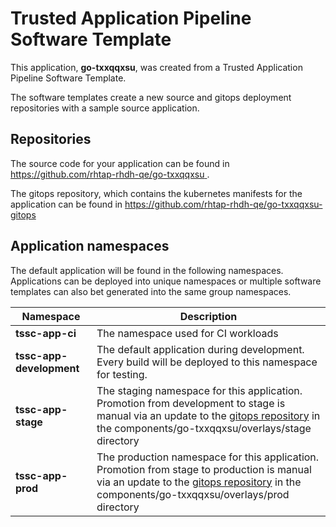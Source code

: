 # Trusted Application Pipeline Software Template

This application, **go-txxqqxsu**, was created from a Trusted Application Pipeline Software Template.

The software templates create a new source and gitops deployment repositories with a sample source application. 

## Repositories

The source code for your application can be found in [https://github.com/rhtap-rhdh-qe/go-txxqqxsu ](https://github.com/rhtap-rhdh-qe/go-txxqqxsu ).
 
The gitops repository, which contains the kubernetes manifests for the application can be found in 
[https://github.com/rhtap-rhdh-qe/go-txxqqxsu-gitops ](https://github.com/rhtap-rhdh-qe/go-txxqqxsu-gitops ) 

## Application namespaces 

The default application will be found in the following namespaces. Applications can be deployed into unique namespaces or multiple software templates can also bet generated into the same group namespaces.  

|  Namespace   |  Description   |  
| -------- | -------- |
| **tssc-app-ci** | The namespace used for CI workloads |
| **tssc-app-development** | The default application during development. Every build will be deployed to this namespace for testing. |
| **tssc-app-stage** | The staging namespace for this application. Promotion from development to stage is manual via an update to the [gitops repository](https://github.com/rhtap-rhdh-qe/go-txxqqxsu-gitops ) in the components/go-txxqqxsu/overlays/stage directory |
| **tssc-app-prod** | The production namespace for this application. Promotion from stage to production is manual via an update to the [gitops repository](https://github.com/rhtap-rhdh-qe/go-txxqqxsu-gitops ) in the components/go-txxqqxsu/overlays/prod directory |